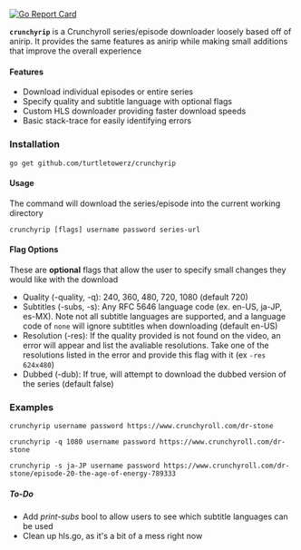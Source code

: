<a href="https://goreportcard.com/report/github.com/turtletowerz/crunchyrip"><img src="https://goreportcard.com/badge/github.com/turtletowerz/crunchyrip" alt="Go Report Card"></a>

**`crunchyrip`** is a Crunchyroll series/episode downloader loosely based off of anirip. It provides the same features as anirip while making small additions that improve the overall experience
#### Features
- Download individual episodes or entire series
- Specify quality and subtitle language with optional flags
- Custom HLS downloader providing faster download speeds
- Basic stack-trace for easily identifying errors

### Installation
	go get github.com/turtletowerz/crunchyrip

#### Usage
The command will download the series/episode into the current working directory
	
	crunchyrip [flags] username password series-url

#### Flag Options
These are **optional** flags that allow the user to specify small changes they would like with the download

- Quality (-quality, -q): 240, 360, 480, 720, 1080 (default 720)
- Subtitles (-subs, -s): Any RFC 5646 language code (ex. en-US, ja-JP, es-MX). Note not all subtitle languages are supported, and a language code of `none` will ignore subtitles when downloading (default en-US)
- Resolution (-res): If the quality provided is not found on the video, an error will appear and list the avaliable resolutions. Take one of the resolutions listed in the error and provide this flag with it (ex `-res 624x480`)
- Dubbed (-dub): If true, will attempt to download the dubbed version of the series (default false)

### Examples
	crunchyrip username password https://www.crunchyroll.com/dr-stone

	crunchyrip -q 1080 username password https://www.crunchyroll.com/dr-stone

	crunchyrip -s ja-JP username password https://www.crunchyroll.com/dr-stone/episode-20-the-age-of-energy-789333


##### To-Do
- Add *print-subs* bool to allow users to see which subtitle languages can be used
- Clean up hls.go, as it's a bit of a mess right now